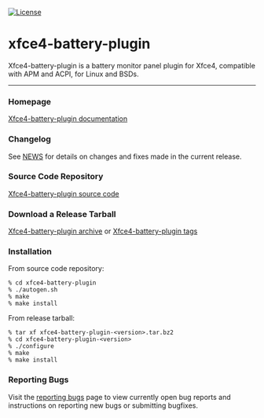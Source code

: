 [![License](https://img.shields.io/badge/License-GPL%20v2-blue.svg)](https://gitlab.xfce.org/panel-plugins/xfce4-battery-plugin/-/blob/master/COPYING)

# xfce4-battery-plugin

Xfce4-battery-plugin is a battery monitor panel plugin for Xfce4, compatible with APM and ACPI, for Linux and BSDs.

----

### Homepage

[Xfce4-battery-plugin documentation](https://docs.xfce.org/panel-plugins/xfce4-battery-plugin/start)

### Changelog

See [NEWS](https://gitlab.xfce.org/panel-plugins/xfce4-battery-plugin/-/blob/master/NEWS) for details on changes and fixes made in the current release.

### Source Code Repository

[Xfce4-battery-plugin source code](https://gitlab.xfce.org/panel-plugins/xfce4-battery-plugin)

### Download a Release Tarball

[Xfce4-battery-plugin archive](https://archive.xfce.org/src/panel-plugins/xfce4-battery-plugin)
    or
[Xfce4-battery-plugin tags](https://gitlab.xfce.org/panel-plugins/xfce4-battery-plugin/-/tags)

### Installation

From source code repository: 

    % cd xfce4-battery-plugin
    % ./autogen.sh
    % make
    % make install

From release tarball:

    % tar xf xfce4-battery-plugin-<version>.tar.bz2
    % cd xfce4-battery-plugin-<version>
    % ./configure
    % make
    % make install

### Reporting Bugs

Visit the [reporting bugs](https://docs.xfce.org/panel-plugins/xfce4-battery-plugin/bugs) page to view currently open bug reports and instructions on reporting new bugs or submitting bugfixes.

